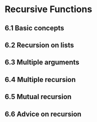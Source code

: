 # Recursive Functions

## 6.1 Basic concepts

## 6.2 Recursion on lists

## 6.3 Multiple arguments

## 6.4 Multiple recursion

## 6.5 Mutual recursion

## 6.6 Advice on recursion
